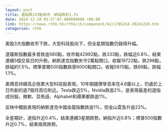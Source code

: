 ```yaml
---
layout: post
title: 道指跌333點收市　納指跌約1.5%
date: 2024-12-28 05:57:07.000000000 +08:00
link: https://news.rthk.hk/rthk/ch/component/k2/1785254-20241228.htm
categories: rthk
---
```


美股3大指數收市下跌，大型科技股向下，但全星期指數仍錄得升幅。

道瓊斯指數最多曾跌逾560點，收市報42992點，跌333點，跌幅近0.8%，結束連續5個交易日的升勢。納斯達克指數失守2萬點關口，收報19722點，跌298點，跌幅約1.5%。標準普爾500指數跌穿6000點關口，收報5970點，跌66點，跌幅1.1%。

美債息持續高企拖累大型科技股表現，10年期國債孳息率在4.6厘以上，仍處於上日所創的逾7個月高位附近。Tesla跌近5%，Nvidia跌逾2%，是表現最差的道指成份股。微軟、亞馬遜、Alphabet和蘋果都跌逾1%。

反映中概股表現的納斯達克中國金龍指數跌逾1%，但金山雲急升逾23%。

全星期計，道指升近0.4%，結束連續3星期跌勢。納指升近0.8%；標普500指數升近0.7%，結束兩周跌勢。
